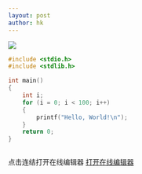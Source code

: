 ```yaml
---
layout: post
author: hk
---
```


![](//www.plantuml.com/plantuml/png/SoWkIImgAStDuL8ioKZDJLN8JIn9BSfCv7BAJrBGjLDmpCbCJbMmKiX8pSd9vt98pKi1gWK0)


```C
#include <stdio.h>
#include <stdlib.h>

int main()
{
    int i;
    for (i = 0; i < 100; i++)
    {
        printf("Hello, World!\n");
    }
    return 0;
}
```

```plantuml
```

点击连结打开在线编辑器
[打开在线编辑器](https://gitpod.io#https://github.com/thiswind/server_load_demo)